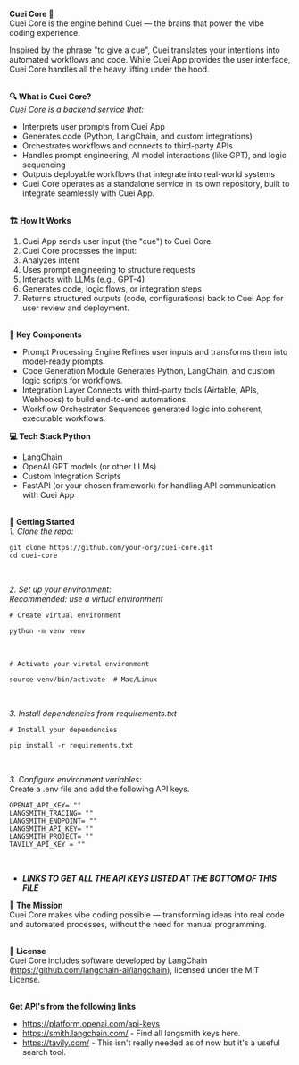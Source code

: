 **Cuei Core 🧠**<br>
Cuei Core is the engine behind Cuei — the brains that power the vibe coding experience.<br>

Inspired by the phrase "to give a cue", Cuei translates your intentions into automated workflows and code. While Cuei App provides the user interface, Cuei Core handles all the heavy lifting under the hood.<br><br>


**🔍 What is Cuei Core?**<br>
*Cuei Core is a backend service that:*<br>

- Interprets user prompts from Cuei App<br>
- Generates code (Python, LangChain, and custom integrations)<br>
- Orchestrates workflows and connects to third-party APIs<br>
- Handles prompt engineering, AI model interactions (like GPT), and logic sequencing<br>
- Outputs deployable workflows that integrate into real-world systems<br>
- Cuei Core operates as a standalone service in its own repository, built to integrate seamlessly with Cuei App.<br><br>


**🏗️ How It Works**<br>
1. Cuei App sends user input (the "cue") to Cuei Core.<br>
2. Cuei Core processes the input:<br>
3. Analyzes intent<br>
4. Uses prompt engineering to structure requests<br>
5. Interacts with LLMs (e.g., GPT-4)<br>
6. Generates code, logic flows, or integration steps<br>
7. Returns structured outputs (code, configurations) back to Cuei App for user review and deployment.<br><br>


**🧩 Key Components**<br> 
- Prompt Processing Engine Refines user inputs and transforms them into model-ready prompts.<br>
- Code Generation Module Generates Python, LangChain, and custom logic scripts for workflows.<br>
- Integration Layer Connects with third-party tools (Airtable, APIs, Webhooks) to build end-to-end automations.<br>
- Workflow Orchestrator Sequences generated logic into coherent, executable workflows.<br>


**💻 Tech Stack Python**<br>
- LangChain<br>
- OpenAI GPT models (or other LLMs)<br>
- Custom Integration Scripts<br>
- FastAPI (or your chosen framework) for handling API communication with Cuei App<br><br>


**🚀 Getting Started**<br>
*1. Clone the repo:*<br>
```
git clone https://github.com/your-org/cuei-core.git
cd cuei-core
```
<br>

*2. Set up your environment:*<br>
*Recommended: use a virtual environment*<br>

```
# Create virtual environment

python -m venv venv
```

<br>

```
# Activate your virutal environment

source venv/bin/activate  # Mac/Linux
```

<br>

*3. Install dependencies from requirements.txt*
```
# Install your dependencies

pip install -r requirements.txt
```

<br>

*3. Configure environment variables:*<br>
Create a .env file and add the following API keys.<br>
```
OPENAI_API_KEY= ""
LANGSMITH_TRACING= ""
LANGSMITH_ENDPOINT= ""
LANGSMITH_API_KEY= ""
LANGSMITH_PROJECT= ""
TAVILY_API_KEY = ""
```
<br>

- ***LINKS TO GET ALL THE API KEYS LISTED AT THE BOTTOM OF THIS FILE***

**🎯 The Mission**<br>
Cuei Core makes vibe coding possible — transforming ideas into real code and automated processes, without the need for manual programming.<br><br>

**📄 License**<br>
Cuei Core includes software developed by LangChain (https://github.com/langchain-ai/langchain), licensed under the MIT License.<br><br>


**Get API's from the following links**<br>
- https://platform.openai.com/api-keys<br>
- https://smith.langchain.com/ - Find all langsmith keys here.<br>
- https://tavily.com/ - This isn't really needed as of now but it's a useful search tool.
